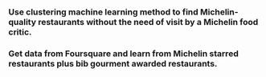 ### Use clustering machine learning method to find Michelin-quality restaurants without the need of visit by a Michelin food critic. 
### Get data from Foursquare and learn from Michelin starred restaurants plus bib gourment awarded restaurants. 
